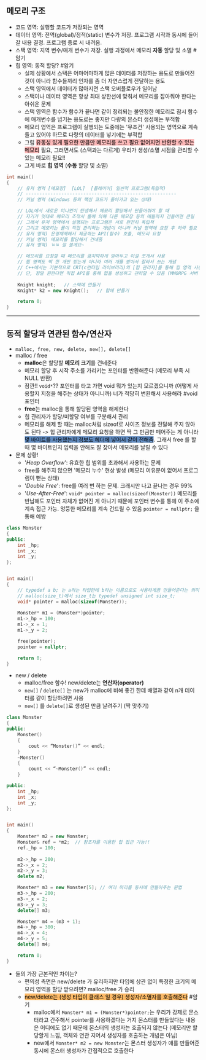 ## 메모리 구조
- 코드 영역: 실행할 코드가 저장되는 영역
- 데이터 영역: 전역(global)/정적(static) 변수가 저장. 프로그램 시작과 동시에 들어갈 내용 결정. 프로그램 종료 시 내려옴.
- 스택 영역: 지역 변수/매개 변수가 저장. 실행 과정에서 메모리 **자동** 할당 및 소멸  #암기
- 힙 영역:  동적 할당? #암기
	- 실제 상황에서 스택은 어마어마하게 많은 데이터를 저장하는 용도로 만들어진 것이 아니라 함수들끼리 인자를 좀 더 자연스럽게 전달하는 용도
	- 스택 영역에서 데이터가 많아지면 스택 오버플로우가 일어남
	- 스택이나 데이터 영역은 항상 최대 상한선에 맞춰서 메모리를 잡아줘야 한다는 아쉬운 문제
	- 스택 영역은 함수가 함수가 끝나면 같이 정리되는 불안정한 메모리로 잠시 함수에 매개변수를 넘기는 용도로는 좋지만 다량의 몬스터 생성에는 부적합
	- 메모리 영역은 프로그램이 실행되는 도중에는 '무조건' 사용되는 영역으로 계속 들고 있어야 하므로 다량의 데이터를 넣기에는 부적합
	- 그럼 <mark style="background: #FF898996;">유동성 있게 필요한 만큼만 메모리를 쓰고 필요 없어지면 반환할 수 있는 메모리</mark> 필요, 그러면서도 (스택과는 다르게) 우리가 생성/소멸 시점을 관리할 수 있는 메모리 필요!!
	- 그게 바로 **힙 영역** (**수동** 할당 및 소멸)
```cpp
int main()
{
	// 유저 영역 [메모장]  [LOL]  [플레이어] 일반적 프로그램(독립적)
	// -------------------------------------------------------
	// 커널 영역 (Windows 등의 핵심 코드가 돌아가고 있는 상태)

	// LOL에서 새로운 미니언이 탄생해서 메모리 할당해서 만들어줘야 할 때
	// 자기가 멋대로 메모리 조작시 롤에 의해 다른 메모장 등의 애들까지 건들이면 큰일
	// 그래서 유저 영역에서 실행되는 프로그램은 서로 완전히 독립적
	// 그리고 메모리는 롤이 직접 관리하는 개념이 아니라 커널 영역에 요청 후 허락 필요
	// 유저 영역) 운영체제에서 제공하는 API(함수) 호출, 메모리 요청
	// 커널 영역) 메모리를 할당해서 건내줌
	// 유저 영역) ㄳㄳ 잘 쓸게요~

	// 메모리를 요청할 때 메모리를 큼지막하게 받아두고 이걸 쪼개서 사용
	// 힙 영역도 딱 한 개만 받는게 아니라 여러 개를 받아서 잘라서 쓰는 개념
	// C++에서는 기본적으로 CRT(c런타임 라이브러리)의 [힙 관리자]를 통해 힙 영역 사용
	// 단, 정말 원한다면 직접 API를 통해 힙을 생성하고 관리할 수 있음 (MMORPG 서버 메모리 풀링)
	
	Knight knight;   // 스택에 만들기
	Knight* k2 = new Knight();   // 힙에 만들기

	return 0;
}
```


***


## 동적 할당과 연관된 함수/연산자
- `malloc, free, new, delete, new[], delete[]`
- malloc /  free
	- **malloc**은 할당할 **메모리 크기**를 건네준다
	- 메모리 할당 후 시작 주소를 가리키는 포인터를 반환해준다 (메모리 부족 시  NULL 반환)
	- 잠깐!! `void*`?? 포인터를 타고 가면 void 뭐가 있는지 모르겠으니까 (어떻게 사용할지 지정을 해주는 상태가 아니니까) 너가 적당히 변환해서 사용해라 #void포인터
	- **free**는 malloc을 통해 할당된 영역을 해제한다
	- 힙 관리자가 할당/미할당 여부를 구분해서 관리
	- 메모리를 해제 할 때는 malloc처럼 sizeof로 사이즈 정보를 전달해 주지 않아도 된다 -> 힙 관리자에게 메모리 요청을 하면 딱 그 만큼만 떼어주는 게 아니라 <mark style="background: #0E4F9FA6;">몇 바이트를 사용했는지 정보도 헤더에 넣어서 같이 전해줌</mark>. 그래서 free 를 할 때 몇 바이트인지 입력을 안해도 잘 찾아서 메모리를 날릴 수 있다
- 문제 상황!
	- '*Heap Overflow*': 유효한 힙 범위를 초과해서 사용하는 문제
	- free를 해주지 않으면 '메모리 누수' 현상 발생 (메모리 여유분이 없어서 프로그램이 뻗는 상태)
	- '*Double Free*': free를 여러 번 하는 문제. 크래시만 나고 끝나는 경우 99%
	- '*Use-After-Free*': `void* pointer = malloc(sizeof(Monster))` 메모리를 반납해도 포인터 자체가 없어진 게 아니기 때문에 포인터 변수를 통헤 이 주소에 계속 접근 가능. 엉뚱한 메모리를 계속 건드릴 수 있음 `pointer = nullptr;` 을 통해 예방
```cpp
class Monster
{
public:
	int _hp;
	int _x;
	int _y;
};


int main()
{
	// typedef a b; 는 a라는 타입한테 b라는 이름으로도 사용하게끔 만들어준다는 의미
	// malloc(size_t)에서 size_t는 typedef unsigned int size_t; 
	void* pointer = malloc(sizeof(Monster));
	
	Monster* m1 = (Monster*)pointer;
	m1->_hp = 100;
	m1->_x = 1;
	m1->_y = 2;

	free(pointer);
	pointer = nullptr;

	return 0;
}
```
- new / delete
	- malloc/free 함수! new/delete는 **연산자(operator)**
	- `new[]` / `delete[]` 는 new가 malloc에 비해 좋긴 한데 배열과 같이 n개 데이터를 같이 할당하려면 사용
	- `new[]` 를 `delete[]`로 생성된 만큼 날려주기 (짝 맞추기)
```cpp
class Monster
{
public:
	Monster()
	{
		cout << “Monster()” << endl;
	}
	~Monster()
	{
		count << “~Monster()” << endl;
	}

public:
	int _hp;
	int _x;
	int _y;
};


int main()
{
	Monster* m2 = new Monster; 
	Monster& ref = *m2;  // 참조자를 이용한 힙 접근 가능!!
	ref._hp = 100;
	
	m2->_hp = 200;
	m2->_x = 2;
	m2->_y = 3;
	delete m2;

	Monster* m3 = new Monster[5]; // 여러 마리를 동시에 만들어주는 문법
	m3->_hp = 200;
	m3->_x = 2;
	m3->_y = 3;
	delete[] m3;

	Monster* m4 = (m3 + 1);
	m4->_hp = 300;
	m4->_x = 4;
	m4->_y = 5;
	delete[] m4;

	return 0;
}
```
- 둘의 가장 근본적인 차이는?
	- 편의성 측면은 new/delete 가 유리하지만 타입에 상관 없이 특정한 크기의 메모리 영역을 할당 받으려면? malloc/free 가 승리
	- <mark style="background: #FFAB45CF;">new/delete는 (생성 타입이 클래스 일 경우) 생성자/소멸자를 호출해준다</mark> #암기
		- malloc에서 `Monster* m1 = (Monster*)pointer;`는 우리가 강제로 몬스터라고 간주해서 pointer를 사용하겠다는 거지 몬스터를 만들었다는 내용은 어디에도 없기 때문에 몬스터의 생성자는 호출되지 않는다 (메모리만 할당할게 느낌, 객체와 연관 지어서 생성자를 호출하는 개념은 아님)
		- new에서 `Monster* m2 = new Monster`는 몬스터 생성자가 애를 만들어준 동시에 몬스터 생성자가 간접적으로 호출한다
	